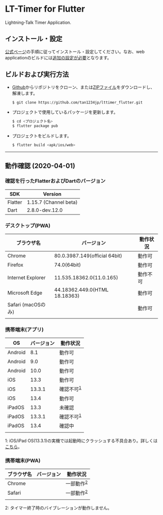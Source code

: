 # LT-Timer for Flutter

Lightning-Talk Timer Application.

## インストール・設定

[公式ページ](https://flutter.dev/docs/get-started/install)の手順に従ってインストール・設定してください。なお、web applicationのビルドには[追加の設定が必要](https://flutter.dev/docs/get-started/web)となります。

## ビルドおよび実行方法

- [Github](https://github.com/tan1234jp/lttimer_flutter)からリポジトリをクローン、または[ZIPファイル](https://github.com/tan1234jp/lttimer_flutter/archive/master.zip)をダウンロードし、解凍します。

  ```sh
  $ git clone https://github.com/tan1234jp/lttimer_flutter.git
  ```

- プロジェクトで使用しているパッケージを更新します。

  ```sh
  $ cd <プロジェクト名>
  $ flutter package pub
  ```

- プロジェクトをビルドします。

  ```sh
  $ flutter build <apk/ios/web>
  ```

------

## 動作確認 (2020-04-01)

### 確認を行ったFlatterおよびDartのバージョン

| SDK      | Version              |
|----------|----------------------|
| Flatter  | 1.15.7 (Channel beta)|
| Dart     | 2.8.0-dev.12.0       |

### デスクトップ(PWA)

| ブラウザ名          | バージョン                    | 動作状況   |
| ------------------- | ----------------------------- | ---------- |
| Chrome              | 80.0.3987.149(official 64bit) | 動作可     |
| Firefox             | 74.0(64bit)                   | 動作可     |
| Internet Explorer   | 11.535.18362.0(11.0.165)      | 動作不可   |
| Microsoft Edge      | 44.18362.449.0(HTML 18.18363) | 動作可     |
| Safari (macOSのみ)  |                               | 動作可     |
|                     |                               |            |

### 携帯端末(アプリ)

| OS      | バージョン        | 動作状況   |
| ------- | ----------------- | ---------- |
| Android | 8.1               | 動作可     |
| Android | 9.0               | 動作可     |
| Android | 10.0              | 動作可     |
| iOS     | 13.3              | 動作可     |
| iOS     | 13.3.1            | 確認不可<sup>[1](#footnote1)</sup> |
| iOS     | 13.4              | 動作可     |
| iPadOS  | 13.3              | 未確認     |
| iPadOS  | 13.3.1            | 確認不可<sup>[1](#footnote1)</sup> |
| iPadOS  | 13.4              | 確認中     |
|         |                   |            |

<a name="footnote1">1</a>: iOS/iPad OS(13.3.1)の実機では起動時にクラッシュする不具合あり。詳しくは[こちら](https://github.com/flutter/flutter/issues/49504)。

### 携帯端末(PWA)

| ブラウザ名 | バージョン | 動作状況   |
| ------- | ------- | ---------- |
| Chrome  |         | 一部動作<sup>[2](#footnote2)</sup> |
| Safari  |         | 一部動作<sup>[2](#footnote2)</sup> |
|         |         |            |

<a name="footnote2">2</a>: タイマー終了時のバイブレーションが動作しません。
